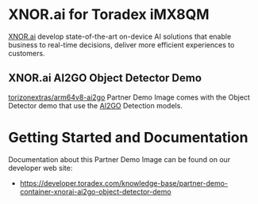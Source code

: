 # XNOR.ai for Toradex iMX8QM #
<!-- Change the headline to the Partner's Name -->

[XNOR.ai](https://www.toradex.com/pt-br/support/partner-network/services/100008/xnorai) develop state-of-the-art on-device AI solutions that enable business to
real-time decisions, deliver more efficient experiences to customers. 

<!--Write some words about the Partner Company, what do they do and link to their website -->

## XNOR.ai AI2GO Object Detector Demo ##
<!-- Change the header to whatever the Image is about, e.g. Android, Qt Framework, etc -->

[torizonextras/arm64v8-ai2go](https://cloud.docker.com/u/torizonextras/repository/docker/torizonextras/arm64v8-ai2go "torizonextras/arm64v8-ai2go XNOR.ai AI2GO Object Detector Demo") Partner Demo Image comes with the Object Detector demo that use the [AI2GO](https://ai2go.xnor.ai/toradex/_) Detection models.


# Getting Started and Documentation #

Documentation about this Partner Demo Image can be found on  our developer web site:

- https://developer.toradex.com/knowledge-base/partner-demo-container-xnorai-ai2go-object-detector-demo